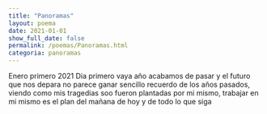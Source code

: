 ```yaml
---
title: "Panoramas"
layout: poema
date: 2021-01-01
show_full_date: false
permalink: /poemas/Panoramas.html
categoria: panoramas
---
```

Enero primero 2021
Dia primero vaya año acabamos de pasar y el futuro que nos depara no parece ganar sencillo recuerdo de los años pasados, viendo como mis tragedias soo fueron plantadas por mi mismo, trabajar en mi mismo es el plan del mañana de hoy y de todo lo que siga
